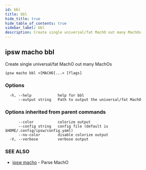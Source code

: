 ```yaml
---
id: bbl
title: bbl
hide_title: true
hide_table_of_contents: true
sidebar_label: bbl
description: Create single universal/fat MachO out many MachOs
---
```

## ipsw macho bbl

Create single universal/fat MachO out many MachOs

```
ipsw macho bbl <[MACHO]...> [flags]
```

### Options

```
  -h, --help            help for bbl
      --output string   Path to output the universal/fat MachO
```

### Options inherited from parent commands

```
      --color           colorize output
      --config string   config file (default is $HOME/.config/ipsw/config.yaml)
      --no-color        disable colorize output
  -V, --verbose         verbose output
```

### SEE ALSO

* [ipsw macho](/docs/cli/ipsw/macho)	 - Parse MachO

